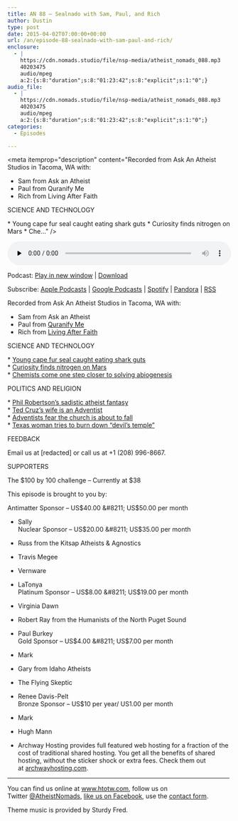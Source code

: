 ```yaml
---
title: AN 88 – Sealnado with Sam, Paul, and Rich
author: Dustin
type: post
date: 2015-04-02T07:00:00+00:00
url: /an/episode-88-sealnado-with-sam-paul-and-rich/
enclosure:
  - |
    https://cdn.nomads.studio/file/nsp-media/atheist_nomads_088.mp3
    40203475
    audio/mpeg
    a:2:{s:8:"duration";s:8:"01:23:42";s:8:"explicit";s:1:"0";}
audio_file:
  - |
    https://cdn.nomads.studio/file/nsp-media/atheist_nomads_088.mp3
    40203475
    audio/mpeg
    a:2:{s:8:"duration";s:8:"01:23:42";s:8:"explicit";s:1:"0";}
categories:
  - Episodes

---
```

<div itemscope itemtype="http://schema.org/AudioObject">
  <meta itemprop="name" content="Episode 88 &#8211; Sealnado with Sam, Paul, and Rich" />
  
  <meta itemprop="uploadDate" content="2015-04-02T01:00:00-06:00" />
  
  <meta itemprop="encodingFormat" content="audio/mpeg" />
  
  <meta itemprop="duration" content="PT1H23M42S" />
  
  <meta itemprop="description" content="Recorded from Ask An Atheist Studios in Tacoma, WA with:
* Sam from Ask an Atheist
* Paul from Quranify Me
* Rich from Living After Faith

SCIENCE AND TECHNOLOGY

* Young cape fur seal caught eating shark guts
* Curiosity finds nitrogen on Mars
* Che..." />
  
  <meta itemprop="contentUrl" content="https://dts.podtrac.com/redirect.mp3/cdn.nomads.studio/file/nsp-media/atheist_nomads_088.mp3" />
  
  <meta itemprop="contentSize" content="38.3" />
  </p> 
  
  <div class="powerpress_player" id="powerpress_player_8343">
    <audio class="wp-audio-shortcode" id="audio-5150-87" preload="none" style="width: 100%;" controls="controls"><source type="audio/mpeg" src="https://dts.podtrac.com/redirect.mp3/cdn.nomads.studio/file/nsp-media/atheist_nomads_088.mp3?_=87" /><a href="https://dts.podtrac.com/redirect.mp3/cdn.nomads.studio/file/nsp-media/atheist_nomads_088.mp3">https://dts.podtrac.com/redirect.mp3/cdn.nomads.studio/file/nsp-media/atheist_nomads_088.mp3</a></audio>
  </div>
</div>

<p class="powerpress_links powerpress_links_mp3">
  Podcast: <a href="https://dts.podtrac.com/redirect.mp3/cdn.nomads.studio/file/nsp-media/atheist_nomads_088.mp3" class="powerpress_link_pinw" target="_blank" title="Play in new window" onclick="return powerpress_pinw('https://htotw.com/?powerpress_pinw=5150-podcast');" rel="nofollow">Play in new window</a> | <a href="https://dts.podtrac.com/redirect.mp3/cdn.nomads.studio/file/nsp-media/atheist_nomads_088.mp3" class="powerpress_link_d" title="Download" rel="nofollow" download="atheist_nomads_088.mp3">Download</a>
</p>

<p class="powerpress_links powerpress_subscribe_links">
  Subscribe: <a href="https://podcasts.apple.com/us/podcast/humanists-take-on-the-world/id530050098?mt=2&ls=1" class="powerpress_link_subscribe powerpress_link_subscribe_itunes" target="_blank" title="Subscribe on Apple Podcasts" rel="nofollow">Apple Podcasts</a> | <a href="https://www.google.com/podcasts?feed=aHR0cDovL2F0aGVpc3Rub21hZHMubGlic3luLmNvbS9yc3M%3D" class="powerpress_link_subscribe powerpress_link_subscribe_googleplay" target="_blank" title="Subscribe on Google Podcasts" rel="nofollow">Google Podcasts</a> | <a href="https://open.spotify.com/show/3LzK2xZGike6Tc1GEMtMbr?si=LieN9SNuTpq96smuaUsH8A" class="powerpress_link_subscribe powerpress_link_subscribe_spotify" target="_blank" title="Subscribe on Spotify" rel="nofollow">Spotify</a> | <a href="https://www.pandora.com/podcast/atheist-nomads/PC:10122?corr=62071012&part=ug" class="powerpress_link_subscribe powerpress_link_subscribe_pandora" target="_blank" title="Subscribe on Pandora" rel="nofollow">Pandora</a> | <a href="https://htotw.com/feed/podcast/" class="powerpress_link_subscribe powerpress_link_subscribe_rss" target="_blank" title="Subscribe via RSS" rel="nofollow">RSS</a>
</p>

Recorded from Ask An Atheist Studios in Tacoma, WA with:  
* Sam from Ask an Atheist  
* Paul from <a href="http://www.quranifyme.com/" target="_blank" rel="noopener">Quranify Me</a>  
* Rich from <a href="http://livingafterfaith.blogspot.com/" target="_blank" rel="noopener">Living After Faith</a>

SCIENCE AND TECHNOLOGY

* <a href="http://www.newscientist.com/article/dn27236-killer-seals-develop-a-taste-for-shark-guts.html?cmpid=RSS#.VRnTHHXjMVk" target="_blank" rel="noopener">Young cape fur seal caught eating shark guts</a>  
* <a href="http://www.nasa.gov/content/goddard/mars-nitrogen/#.VRnTLnXjMVl" target="_blank" rel="noopener">Curiosity finds nitrogen on Mars</a>  
* <a href="http://yournewswire.com/chemists-we-now-know-how-life-began-on-earth/" target="_blank" rel="noopener">Chemists come one step closer to solving abiogenesis</a>

POLITICS AND RELIGION

* <a href="http://www.rightwingwatch.org/content/phil-robertson-hypothesizes-about-atheist-family-getting-raped-and-killed" target="_blank" rel="noopener">Phil Robertson&#8217;s sadistic atheist fantasy</a>  
* <a href="http://atoday.org/first-adventist-in-the-white-house-might-be-a-woman.html" target="_blank" rel="noopener">Ted Cruz&#8217;s wife is an Adventist</a>  
* <a href="http://www.adventistreview.org/1509-23" target="_blank" rel="noopener">Adventists fear the church is about to fall</a>  
* <a href="http://www.rawstory.com/rs/2015/03/texas-woman-smiles-with-pride-after-setting-fire-to-yoga-studio-to-get-rid-of-the-devils-temple/" target="_blank" rel="noopener">Texas woman tries to burn down &#8220;devil&#8217;s temple&#8221;</a>

FEEDBACK

Email us at [redacted] or call us at +1 (208) 996-8667.

SUPPORTERS

The $100 by 100 challenge &#8211; Currently at $38

This episode is brought to you by:

Antimatter Sponsor &#8211; US$40.00 &#8211; US$50.00 per month  
* Sally  
Nuclear Sponsor &#8211; US$20.00 &#8211; US$35.00 per month  
* Russ from the Kitsap Atheists & Agnostics  
* Travis Megee  
* Vernware  
* LaTonya  
Platinum Sponsor &#8211; US$8.00 &#8211; US$19.00 per month  
* Virginia Dawn  
* Robert Ray from the Humanists of the North Puget Sound  
* Paul Burkey  
Gold Sponsor &#8211; US$4.00 &#8211; US$7.00 per month  
* Mark  
* Gary from Idaho Atheists  
* The Flying Skeptic  
* Renee Davis-Pelt  
Bronze Sponsor &#8211; US$10 per year/ US1.00 per month  
* Mark  
* Hugh Mann

* Archway Hosting provides full featured web hosting for a fraction of the cost of traditional shared hosting. You get all the benefits of shared hosting, without the sticker shock or extra fees. Check them out at <a href="http://archwayhosting.com/" target="_blank" rel="noopener">archwayhosting.com</a>.

<hr width="500" />

You can find us online at <a href="https://www.htotw.com/" target="_blank" rel="noopener">www.htotw.com</a>, follow us on Twitter <a href="https://htotw.com/twitter" target="_blank" rel="noopener">@AtheistNomads</a>, <a href="https://htotw.com/facebook" target="_blank" rel="noopener">like us on Facebook</a>, use the [contact form](https://htotw.com/contact).

Theme music is provided by Sturdy Fred.